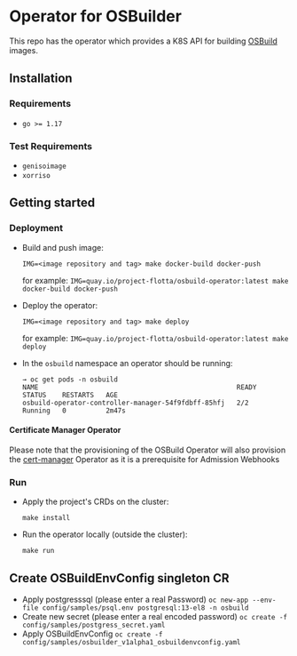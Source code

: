 # Operator for OSBuilder

This repo has the operator which provides a K8S API for building [OSBuild](https://www.osbuild.org/) images.

## Installation

### Requirements

- `go >= 1.17`

### Test Requirements
- `genisoimage`
- `xorriso`

## Getting started

### Deployment

- Build and push image:

    `IMG=<image repository and tag> make docker-build docker-push`

    for example: `IMG=quay.io/project-flotta/osbuild-operator:latest make docker-build docker-push`

- Deploy the operator:

    `IMG=<image repository and tag> make deploy`

    for example: `IMG=quay.io/project-flotta/osbuild-operator:latest make deploy`

- In the `osbuild` namespace an operator should be running:
  ```
  → oc get pods -n osbuild
  NAME                                                  READY   STATUS    RESTARTS   AGE
  osbuild-operator-controller-manager-54f9fdbff-85hfj   2/2     Running   0          2m47s
  ```

#### Certificate Manager Operator

Please note that the provisioning of the OSBuild Operator will also provision the [cert-manager](https://cert-manager.io/) Operator as it is a prerequisite for Admission Webhooks

### Run

- Apply the project's CRDs on the cluster:

  `make install`

- Run the operator locally (outside the cluster):

  `make run`

## Create OSBuildEnvConfig singleton CR
- Apply postgresssql (please enter a real Password)
  `oc new-app --env-file config/samples/psql.env postgresql:13-el8 -n osbuild`
- Create new secret (please enter a real encoded password)
  `oc create -f config/samples/postgress_secret.yaml`
- Apply OSBuildEnvConfig
  `oc create -f config/samples/osbuilder_v1alpha1_osbuildenvconfig.yaml`
